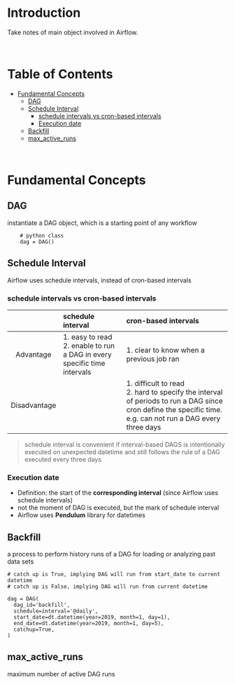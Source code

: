 <!-- omit in toc -->
# Introduction
Take notes of main object involved in Airflow.

<br />

<!-- omit in toc -->
# Table of Contents
- [Fundamental Concepts](#fundamental-concepts)
  - [DAG](#dag)
  - [Schedule Interval](#schedule-interval)
    - [schedule intervals vs cron-based intervals](#schedule-intervals-vs-cron-based-intervals)
    - [Execution date](#execution-date)
  - [Backfill](#backfill)
  - [max_active_runs](#max_active_runs)
  
<br />

# Fundamental Concepts
## DAG
instantiate a DAG object, which is a starting point of any workflow 
        
        # python class
        dag = DAG()


## Schedule Interval
Airflow uses schedule intervals, instead of cron-based intervals
### schedule intervals vs cron-based intervals
||schedule interval|cron-based intervals|
|:---:|:---|:---|
|Advantage|1. easy to read <br /> 2. enable to run a DAG in every specific time intervals|1. clear to know when a previous job ran|
|Disadvantage||1. difficult to read <br /> 2. hard to specify the interval of periods to run a DAG since cron define the specific time. e.g. can not run a DAG every three days|

> schedule interval is convenient if interval-based DAGS is intentionally executed on unexpected datetime and still follows the rule of a DAG executed every three days


### Execution date
* Definition: the start of the **corresponding interval** (since Airflow uses schedule intervals)
* not the moment of DAG is executed, but the mark of schedule interval
* Airflow uses **Pendulum** library for datetimes

## Backfill
a process to perform history runs of a DAG for loading or analyzing past data sets

    # catch up is True, implying DAG will run from start_date to current datetime
    # catch up is False, implying DAG will run from current datetime

    dag = DAG(
      dag_id='backfill',
      schedule=interval='@daily',
      start_date=dt.datetime(year=2019, month=1, day=1),
      end_date=dt.datetime(year=2019, month=1, day=5),
      catchup=True,
    )

## max_active_runs
maximum number of active DAG runs
